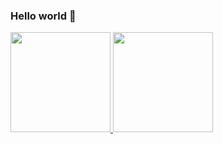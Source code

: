### Hello world 👋

<a href="https://github.com/carollita">
<div>
  <img height="160em" src="https://github-readme-stats.vercel.app/api?username=carollita&show_icons=true&theme=tokyonight&include_all_commits=true&count_private=true"/>
  <img height="160em" src="https://github-readme-stats.vercel.app/api/top-langs/?username=carollita&layout=compact&langs_count=7&theme=tokyonight"/>
</div>
<!--
**Carollita/carollita** is a ✨ _special_ ✨ repository because its `README.md` (this file) appears on your GitHub profile.

Here are some ideas to get you started:

- 🔭 I’m currently working on ...
- 🌱 I’m currently learning ...
- 👯 I’m looking to collaborate on ...
- 🤔 I’m looking for help with ...
- 💬 Ask me about ...
- 📫 How to reach me: ...
- 😄 Pronouns: ...
- ⚡ Fun fact: ...

Themes:
- nord
-->
